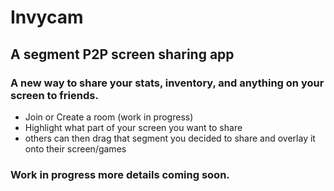 # Invycam

## A segment P2P screen sharing app
### A new way to share your stats, inventory, and anything on your screen to friends.

- Join or Create a room (work in progress)
- Highlight what part of your screen you want to share
- others can then drag that segment you decided to share and overlay it onto their screen/games

### Work in progress more details coming soon.
 
 
